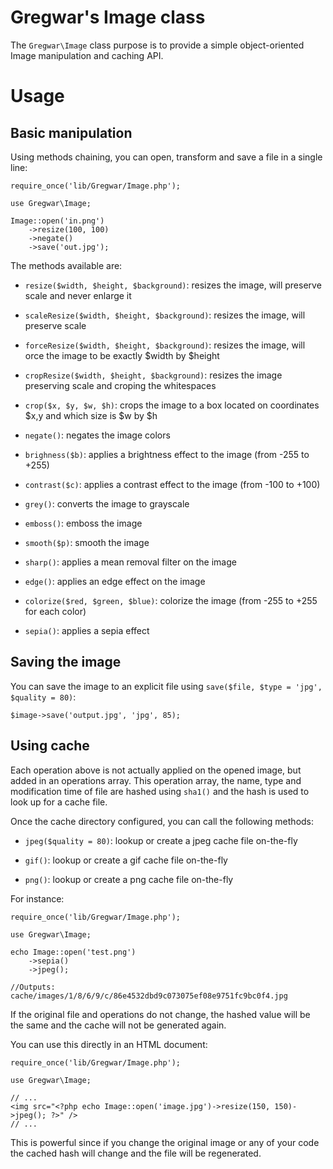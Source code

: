 Gregwar's Image class
=====================

The `Gregwar\Image` class purpose is to provide a simple object-oriented Image manipulation and caching API.

Usage
=====

Basic manipulation
------------------

Using methods chaining, you can open, transform and save a file in a single line:

    require_once('lib/Gregwar/Image.php');

    use Gregwar\Image;

    Image::open('in.png')
        ->resize(100, 100)
        ->negate()
        ->save('out.jpg');

The methods available are:

* `resize($width, $height, $background)`: resizes the image, will preserve scale and never 
   enlarge it

* `scaleResize($width, $height, $background)`: resizes the image, will preserve scale

* `forceResize($width, $height, $background)`: resizes the image, will orce the image to 
   be exactly $width by $height

* `cropResize($width, $height, $background)`: resizes the image preserving scale and croping
  the whitespaces

* `crop($x, $y, $w, $h)`: crops the image to a box located on coordinates $x,y and
   which size is $w by $h

* `negate()`: negates the image colors

* `brighness($b)`: applies a brightness effect to the image (from -255 to +255)

* `contrast($c)`: applies a contrast effect to the image (from -100 to +100)

* `grey()`: converts the image to grayscale

* `emboss()`: emboss the image

* `smooth($p)`: smooth the image

* `sharp()`: applies a mean removal filter on the image

* `edge()`: applies an edge effect on the image

* `colorize($red, $green, $blue)`: colorize the image (from -255 to +255 for each color)

* `sepia()`: applies a sepia effect

Saving the image
----------------

You can save the image to an explicit file using `save($file, $type = 'jpg', $quality = 80)`:

    $image->save('output.jpg', 'jpg', 85);

Using cache
-----------

Each operation above is not actually applied on the opened image, but added in an operations
array. This operation array, the name, type and modification time of file are hashed using
`sha1()` and the hash is used to look up for a cache file.

Once the cache directory configured, you can call the following methods:

* `jpeg($quality = 80)`: lookup or create a jpeg cache file on-the-fly

* `gif()`: lookup or create a gif cache file on-the-fly

* `png()`: lookup or create a png cache file on-the-fly

For instance:

    require_once('lib/Gregwar/Image.php');

    use Gregwar\Image;

    echo Image::open('test.png')
        ->sepia()
        ->jpeg();

    //Outputs: cache/images/1/8/6/9/c/86e4532dbd9c073075ef08e9751fc9bc0f4.jpg

If the original file and operations do not change, the hashed value will be the same and the
cache will not be generated again.

You can use this directly in an HTML document:

    
    require_once('lib/Gregwar/Image.php');

    use Gregwar\Image;

    // ...
    <img src="<?php echo Image::open('image.jpg')->resize(150, 150)->jpeg(); ?>" />
    // ...

This is powerful since if you change the original image or any of your code the cached hash
will change and the file will be regenerated. 

